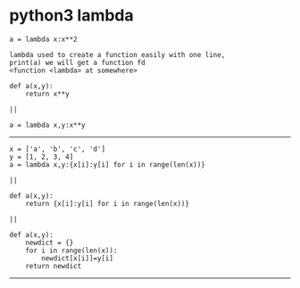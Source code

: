 # python3 lambda

    a = lambda x:x**2

    lambda used to create a function easily with one line,
    print(a) we will get a function fd
    <function <lambda> at somewhere>

    def a(x,y):
        return x**y

    ||

    a = lambda x,y:x**y
    

***

    x = ['a', 'b', 'c', 'd']
    y = [1, 2, 3, 4]
    a = lambda x,y:{x[i]:y[i] for i in range(len(x))}

    ||

    def a(x,y):
        return {x[i]:y[i] for i in range(len(x))}

    ||

    def a(x,y):
        newdict = {}
        for i in range(len(x)):
            newdict[x[i]]=y[i]
        return newdict

***

    

